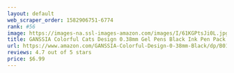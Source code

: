 ```yaml
---
layout: default 
﻿web_scraper_order: 1582906751-6774
rank: #56
image: https://images-na.ssl-images-amazon.com/images/I/61KGPtsJi0L.jpg
title: GANSSIA Colorful Cats Design 0.38mm Gel Pens Black Ink Pen Pack of 6 Pcs
url: https://www.amazon.com/GANSSIA-Colorful-Design-0-38mm-Black/dp/B01AXCRBYC/ref=zg_mw_office-products_56?_encoding=UTF8&psc=1&refRID=Y9VNBM18FDP0BQYNCJ3S
reviews: 4.7 out of 5 stars
price: $6.99 
---
```

